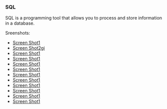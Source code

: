 ### SQL

SQL is a programming tool that allows you to process and store information in a database.

Sreenshots:

* [Screen Shot1](/1.png)
* [Screen Shot2gi](/2.png)
* [Screen Shot1](/3.png)
* [Screen Shot1](/4.png)
* [Screen Shot1](/5.png)
* [Screen Shot1](/6.png)
* [Screen Shot1](/7.png)
* [Screen Shot1](/8.png)
* [Screen Shot1](/9.png)
* [Screen Shot1](/10.png)
* [Screen Shot1](/11.png)
* [Screen Shot1](/12.png)
